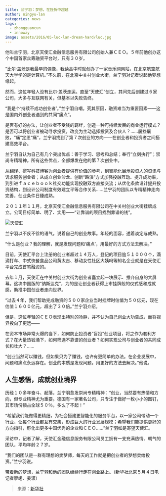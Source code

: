 ```yaml
---
title: 兰宁羽：梦想，在挫折中超越
author: ningyu-lan
categories: news
tags:
  - zhongguancun
  - innoway
image: assets/2016/05-luc-lan-dream-hard/luc.jpg
---
```


他叫兰宁羽，北京天使汇金融信息服务有限公司创始人兼ＣＥＯ。５年前他创办这个中国首家众筹融资平台时，只有３０岁。

“比尔·盖茨是我最早的偶像，我读高中时就创办了一家音乐网网站，在北京航空航天大学学的是计算机。”不久前，在北京中关村创业大街，兰宁羽对记者说起他梦想缘起。

然而，这位年轻人没有比尔·盖茨走运。直至“天使汇”创立，其间先后创建过６家公司，大多与互联网有关，但基本以失败告终。

“我是个‘持续不成功创业者’。”兰宁羽自嘲。究其原因，融资难当为重要因素——这是国内外创业者遇到的共同“痛点”。

是否有好的办法，让创业者不受钱的羁绊，创造一种可持续发展的商业运行模式？是否可以将创业者被动寻求投资，改变为主动选择投资及合伙人？……屡挫屡败，“痛”定思“痛”，兰宁羽找到了第７次创业的方向——在创业者和投资者之间搭建高效平台。

兰宁羽自认为自己有几个突出优点：善于学习、思考和总结；奉行“立刻执行”；崇尚专精精神。所有这些优点，全部爆发在他的第７次创业中。

从翻译、撰写科技博客为创业者提供有价值的参考，到智能化展示投资人的资讯与诉求服务创业者；从成立创业沙龙、创新“路演”方式加强投融互动、提升成功率，到引进ｆａｃｅｂｏｏｋ社交功能实现投融双方直接交流；从优化条款设计提升投资结构，到设计公司制度有效建立平等合作关系……兰宁羽的团队以专精精神走向完善，创业条件日臻成熟。

２０１１年１１月，北京天使汇金融信息服务有限公司在中关村创业大街挂牌成立。公司目标简单、明了、实用——“让靠谱的项目找到靠谱的钱”。

![天使汇](/assets/2016/05-luc-lan-dream-hard/angelcrunch.jpg)

兰宁羽以不疾不徐的语气，说着自己的创业故事。年轻的面容，透着淡定与成熟。

“什么是创业？我的理解，就是发现问题和‘痛点’，用最好的方式方法去解决。”

目前，天使汇平台上注册的创业者超过１４万人，登记的项目逾５１０００个，滴滴打车、中式快餐食品公司黄太吉、移动女性社区大姨吗等知名企业就是在天使汇平台完成首笔融资的。

去年１月，天使汇在中关村创业大街为创业者矗立起一块展示、推介自身的大屏幕。这块中国版的“纳斯达克”，为的是让创业者获得上市挂牌般的仪式感和成就感，助推中国创业者走向世界。

“过去４年，我们帮助完成融资的５００家企业当时挂牌时估值为５０亿元，现在估值１６００亿元，超出了３０倍。”兰宁羽介绍。

但是，这位年轻的ＣＥＯ表现出特别的冷静，并不认为自己创业大功告成，而将视界投向了更远——

在资本市场异常火爆的当下，如何防止投资者“盲投”创业项目，将之作为套利方式？在大量热钱涌下，如何筛选不靠谱的创业者？如何实现公司与创业者的共同成长和壮大？……

“创业当然可以赚钱，但如果只为了赚钱，也许有更简单的办法。在企业发展中，问题和痛点永远存在。创业的本质是发现问题，用更好的方法去解决。”他说。

## 人生感悟，成就创业境界

历经１０多年奋斗、起落，兰宁羽愈发崇尚专精精神：“创业，当然要有热情和方向，但专业精神尤为重要。德国有一家著名公司，只专注于做好一枚小小的图钉，其市场份额占全球５０％，多么了不起！”

“希望我们能做得更精细，为社会搭建更智能化的服务平台，以一家公司带动一个行业，让每个行业都互有交集，形成巨大的行业发展规模；希望我们能提供更好的方向指引，孵化出更多中国优秀的企业和ＣＥＯ……”兰宁羽如是寄望天使汇。

采访中，记者了解，天使汇金融信息服务有限公司员工拥有一支充满热情、朝气的团队，平均年龄２７岁。

“我们的团队是一群有理想的卖梦师，每天的工作就是把创业者的梦想卖给投资。”兰宁羽说。

带着新的梦想，兰宁羽和他的团队继续行走在创业路上。（新华社北京５月４日电 记者廖翊、姜潇）

> 来源：[新华社](http://cpc.people.com.cn/n1/2016/0504/c64387-28324604.html)

